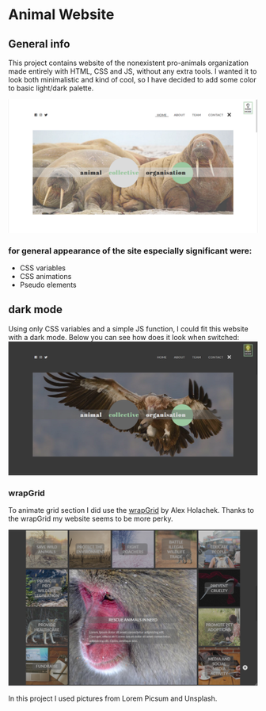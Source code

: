 # Animal Website

## General info
This project contains website of the nonexistent pro-animals organization made entirely with HTML, CSS and JS, without any extra tools. I wanted it to look both minimalistic and kind of cool, so I have decided to add some color to basic light/dark palette. 

![main section preview](./img/light.png)

### for general appearance of the site especially significant were: 
- CSS variables  
- CSS animations
- Pseudo elements 

## dark mode
Using only CSS variables and a simple JS function, I could fit this website with a dark mode. Below you can see how does it look when switched:
![dark mode preview](./img/dark.png)


### wrapGrid
To animate grid section I did use the [wrapGrid](https://github.com/aholachek/animate-css-grid) by Alex Holachek. Thanks to the wrapGrid my website seems to be more perky.

![grid section preview](./img/grid.png)

In this project I used pictures from Lorem Picsum and Unsplash.  
